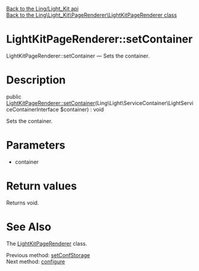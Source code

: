 [Back to the Ling/Light_Kit api](https://github.com/lingtalfi/Light_Kit/blob/master/doc/api/Ling/Light_Kit.md)<br>
[Back to the Ling\Light_Kit\PageRenderer\LightKitPageRenderer class](https://github.com/lingtalfi/Light_Kit/blob/master/doc/api/Ling/Light_Kit/PageRenderer/LightKitPageRenderer.md)


LightKitPageRenderer::setContainer
================



LightKitPageRenderer::setContainer — Sets the container.




Description
================


public [LightKitPageRenderer::setContainer](https://github.com/lingtalfi/Light_Kit/blob/master/doc/api/Ling/Light_Kit/PageRenderer/LightKitPageRenderer/setContainer.md)(Ling\Light\ServiceContainer\LightServiceContainerInterface $container) : void




Sets the container.




Parameters
================


- container

    


Return values
================

Returns void.








See Also
================

The [LightKitPageRenderer](https://github.com/lingtalfi/Light_Kit/blob/master/doc/api/Ling/Light_Kit/PageRenderer/LightKitPageRenderer.md) class.

Previous method: [setConfStorage](https://github.com/lingtalfi/Light_Kit/blob/master/doc/api/Ling/Light_Kit/PageRenderer/LightKitPageRenderer/setConfStorage.md)<br>Next method: [configure](https://github.com/lingtalfi/Light_Kit/blob/master/doc/api/Ling/Light_Kit/PageRenderer/LightKitPageRenderer/configure.md)<br>

